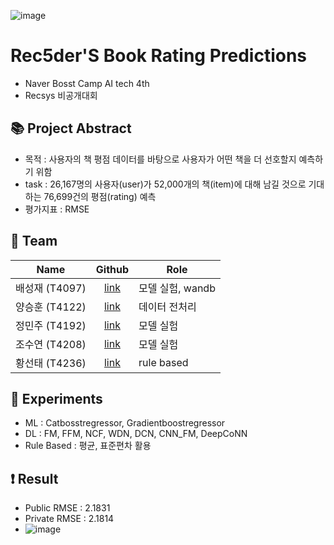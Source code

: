 ![image](https://user-images.githubusercontent.com/82706646/200876491-56725e15-2ca2-412f-b78b-507e631d4cc9.png)

# Rec5der'S Book Rating Predictions
- Naver Bosst Camp AI tech 4th
- Recsys 비공개대회

## 📚 Project Abstract
- 목적 : 사용자의 책 평점 데이터를 바탕으로 사용자가 어떤 책을 더 선호할지 예측하기 위함
- task : 26,167명의 사용자(user)가 52,000개의 책(item)에 대해 남길 것으로 기대하는 76,699건의 평점(rating) 예측
- 평가지표 : RMSE

## 🎥 Team
| Name | Github | Role |
| :-: | :-: | --- |
| 배성재 (T4097) | [link](https://github.com/SeongJaeBae) | 모델 실험, wandb |
| 양승훈 (T4122) | [link](https://github.com/Seunghoon-Schini-Yang) | 데이터 전처리 |
| 정민주 (T4192) | [link](https://github.com/jeongminju0815) | 모델 실험 |
| 조수연 (T4208) | [link](https://github.com/Suyeonnie) | 모델 실험 |
| 황선태 (T4236) | [link](https://github.com/HSUNEH) | rule based |

## 🔎 Experiments
- ML : Catbosstregressor, Gradientboostregressor
- DL : FM, FFM, NCF, WDN, DCN, CNN_FM, DeepCoNN
- Rule Based : 평균, 표준편차 활용

## ❗️ Result
- Public RMSE : 2.1831
- Private RMSE : 2.1814
- ![image](https://user-images.githubusercontent.com/82706646/200873968-468c4e78-643d-4acf-9132-540ab4245838.png)
